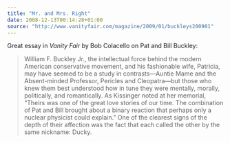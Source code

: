 ```yaml
---
title: "Mr. and Mrs. Right"
date: 2008-12-13T00:14:28+01:00
source: "http://www.vanityfair.com/magazine/2009/01/buckleys200901"
---
```


Great essay in <cite>Vanity Fair</cite> by Bob Colacello on Pat and Bill Buckley:

> William F. Buckley Jr., the intellectual force behind the modern American conservative movement, and his fashionable wife, Patricia, may have seemed to be a study in contrasts—Auntie Mame and the Absent-minded Professor, Pericles and Cleopatra—but those who knew them best understood how in tune they were mentally, morally, politically, and romantically. As Kissinger noted at her memorial, “Theirs was one of the great love stories of our time. The combination of Pat and Bill brought about a binary reaction that perhaps only a nuclear physicist could explain.” One of the clearest signs of the depth of their affection was the fact that each called the other by the same nickname: Ducky.
